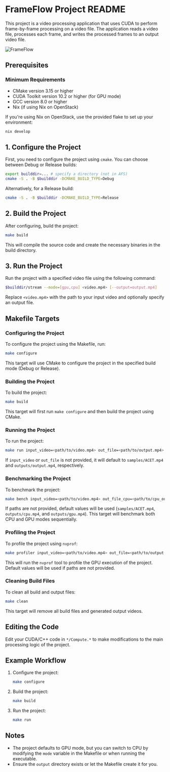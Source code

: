 # FrameFlow Project README

This project is a video processing application that uses CUDA to perform frame-by-frame processing on a video file. The application reads a video file, processes each frame, and writes the processed frames to an output video file.

![FrameFlow](lava.gif)

## Prerequisites

### Minimum Requirements
- CMake version 3.15 or higher
- CUDA Toolkit version 10.2 or higher (for GPU mode)
- GCC version 8.0 or higher
- Nix (if using Nix on OpenStack)

If you're using Nix on OpenStack, use the provided flake to set up your environment:

```sh
nix develop
```

## 1. Configure the Project

First, you need to configure the project using `cmake`. You can choose between Debug or Release builds:

```sh
export builddir=... # specify a directory (not in AFS)
cmake -S . -B $builddir -DCMAKE_BUILD_TYPE=Debug
```

Alternatively, for a Release build:

```sh
cmake -S . -B $builddir -DCMAKE_BUILD_TYPE=Release
```

## 2. Build the Project

After configuring, build the project:

```sh
make build
```

This will compile the source code and create the necessary binaries in the build directory.

## 3. Run the Project

Run the project with a specified video file using the following command:

```sh
$builddir/stream --mode=[gpu,cpu] <video.mp4> [--output=output.mp4]
```

Replace `<video.mp4>` with the path to your input video and optionally specify an output file.

## Makefile Targets

### Configuring the Project

To configure the project using the Makefile, run:

```sh
make configure
```

This target will use CMake to configure the project in the specified build mode (Debug or Release).

### Building the Project

To build the project:

```sh
make build
```

This target will first run `make configure` and then build the project using CMake.

### Running the Project

To run the project:

```sh
make run input_video=<path/to/video.mp4> out_file=<path/to/output.mp4>
```

If `input_video` or `out_file` is not provided, it will default to `samples/ACET.mp4` and `outputs/output.mp4`, respectively.

### Benchmarking the Project

To benchmark the project:

```sh
make bench input_video=<path/to/video.mp4> out_file_cpu=<path/to/cpu_output.mp4> out_file_gpu=<path/to/gpu_output.mp4>
```

If paths are not provided, default values will be used (`samples/ACET.mp4`, `outputs/cpu.mp4`, and `outputs/gpu.mp4`). This target will benchmark both CPU and GPU modes sequentially.

### Profiling the Project

To profile the project using `nvprof`:

```sh
make profiler input_video=<path/to/video.mp4> out_file=<path/to/output.mp4>
```

This will run the `nvprof` tool to profile the GPU execution of the project. Default values will be used if paths are not provided.

### Cleaning Build Files

To clean all build and output files:

```sh
make clean
```

This target will remove all build files and generated output videos.

## Editing the Code

Edit your CUDA/C++ code in `*/Compute.*` to make modifications to the main processing logic of the project.

## Example Workflow

1. Configure the project:

   ```sh
   make configure
   ```

2. Build the project:

   ```sh
   make build
   ```

3. Run the project:

   ```sh
   make run
   ```

## Notes

- The project defaults to GPU mode, but you can switch to CPU by modifying the `mode` variable in the Makefile or when running the executable.
- Ensure the `output` directory exists or let the Makefile create it for you.

